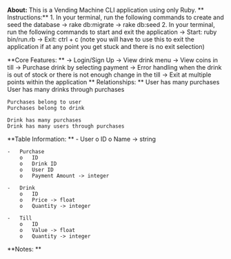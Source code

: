 **About:** This is a Vending Machine CLI application using only Ruby. 
**
Instructions:**
    1. In your terminal, run the following commands to create and seed the database
        -> rake db:migrate
        -> rake db:seed
    2. In your terminal, run the following commands to start and exit the application 
        -> Start: ruby bin/run.rb 
        -> Exit: ctrl + c (note you will have to use this to exit the application if at any point you get stuck and there is no exit selection)

**Core Features: **
    -> Login/Sign Up
    -> View drink menu
    -> View coins in till
    -> Purchase drink by selecting payment
    -> Error handling when the drink is out of stock or there is not enough change in the till
    -> Exit at multiple points within the application
**
Relationships: **
    User has many purchases
	User has many drinks through purchases

	Purchases belong to user
	Purchases belong to drink

	Drink has many purchases
	Drink has many users through purchases 


**Table Information: **
    -	User
        o	ID
        o	Name -> string

    -	Purchase
        o	ID
        o	Drink ID 
        o	User ID
        o	Payment Amount -> integer

    -	Drink
        o	ID
        o	Price -> float
        o	Quantity -> integer

    -	Till
        o	ID
        o	Value -> float
        o	Quantity -> integer

**Notes: **
